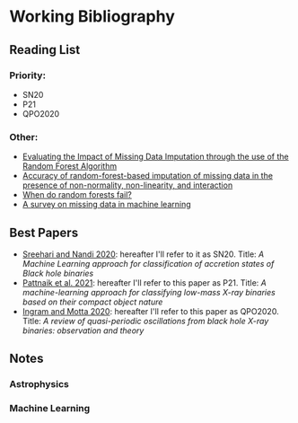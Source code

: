 # Working Bibliography

## Reading List

### Priority: 
* SN20
* P21
* QPO2020

### Other: 
* [Evaluating the Impact of Missing Data Imputation
through the use of the Random Forest Algorithm](https://arxiv.org/ftp/arxiv/papers/0812/0812.2412.pdf#:~:text=Results%20indicate%20that%20Random%20Forests,when%20compared%20with%20autoassociative%20networks.)
* [Accuracy of random-forest-based imputation of missing data in the presence of non-normality, non-linearity, and interaction
](https://bmcmedresmethodol.biomedcentral.com/articles/10.1186/s12874-020-01080-1)
* [When do random forests fail?](https://proceedings.neurips.cc/paper/2018/file/204da255aea2cd4a75ace6018fad6b4d-Paper.pdf)
* [A survey on missing data in machine learning
](https://journalofbigdata.springeropen.com/articles/10.1186/s40537-021-00516-9)

## Best Papers
* [Sreehari and Nandi 2020](https://arxiv.org/pdf/2101.06218.pdf): hereafter I'll refer to it as SN20. Title: *A Machine Learning approach for classification of accretion states of
Black hole binaries*
* [Pattnaik et al. 2021](https://pure.rug.nl/ws/portalfiles/portal/157958141/staa3899.pdf): hereafter I'll refer to this paper as P21. Title: *A machine-learning approach for classifying low-mass X-ray binaries based on their compact
object nature*
* [Ingram and Motta 2020](https://arxiv.org/pdf/2001.08758.pdf): hereafter I'll refer to this paper as QPO2020. Title: *A review of quasi-periodic oscillations from black hole X-ray binaries: observation and theory*

## Notes

### Astrophysics

### Machine Learning
